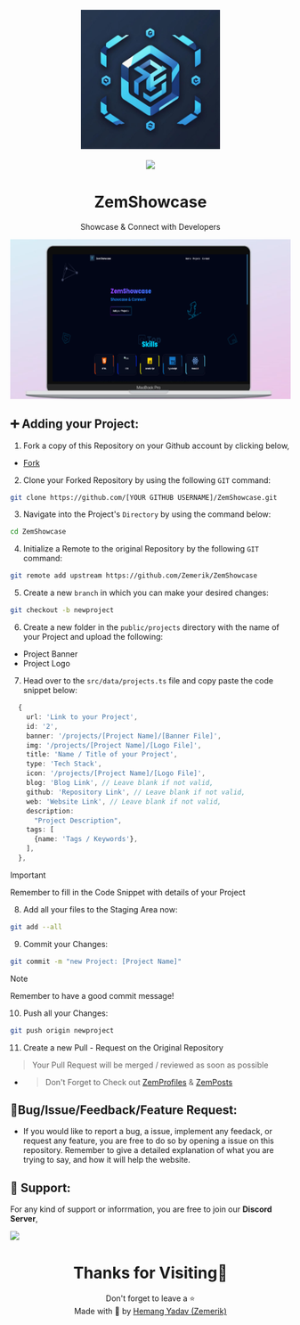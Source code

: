 <p align = "center">

<img src = "public/logo.png" style = "height:250px;width:250px">

<br>

<br>

<img src = "https://skillicons.dev/icons?i=javascript,css,html,react,vscode,vercel,github&perline=25">

</p>

<h1 align = "center">
  ZemShowcase
</h1>

<p align = "center">
  Showcase & Connect with Developers
</p>

<p align = "center">
  <img src = "public/Screenshot.png">
</p>

## ➕ Adding your Project:

1. Fork a copy of this Repository on your Github account by clicking below,

- [Fork](https://github.com/Zemerik/ZemShowcase/fork)

2. Clone your Forked Repository by using the following `GIT` command:

```bash
git clone https://github.com/[YOUR GITHUB USERNAME]/ZemShowcase.git
```

3. Navigate into the Project's `Directory` by using the command below:

```bash
cd ZemShowcase
```

4. Initialize a Remote to the original Repository by the following `GIT` command:

```bash
git remote add upstream https://github.com/Zemerik/ZemShowcase
```

5. Create a new `branch` in which you can make your desired changes:

```bash
git checkout -b newproject
```

6. Create a new folder in the `public/projects` directory with the name of your Project and upload the following:

- Project Banner
- Project Logo

7. Head over to the `src/data/projects.ts` file and copy paste the code snippet below:

```ts
  {
    url: 'Link to your Project',
    id: '2',
    banner: '/projects/[Project Name]/[Banner File]',
    img: '/projects/[Project Name]/[Logo File]',
    title: 'Name / Title of your Project',
    type: 'Tech Stack',
    icon: '/projects/[Project Name]/[Logo File]',
    blog: 'Blog Link', // Leave blank if not valid,
    github: 'Repository Link', // Leave blank if not valid,
    web: 'Website Link', // Leave blank if not valid,
    description:
      "Project Description",
    tags: [
      {name: 'Tags / Keywords'},
    ],
  },
  ```

> [!Important]
> Remember to fill in the Code Snippet with details of your Project

8. Add all your files to the Staging Area now:

```bash
git add --all
```

9. Commit your Changes:

```bash
git commit -m "new Project: [Project Name]"
```

> [!Note]
> Remember to have a good commit message!

10. Push all your Changes:

```bash
git push origin newproject
```

11. Create a new Pull - Request on the Original Repository

> Your Pull Request will be merged / reviewed as soon as possible

- > Don't Forget to Check out [ZemProfiles](https://github.com/Zemerik/ZemProfiles) & [ZemPosts](https://github.com/Zemerik/ZemPosts)

## 🐞Bug/Issue/Feedback/Feature Request:

- If you would like to report a bug, a issue, implement any feedack, or request any feature, you are free to do so by opening a issue on this repository. Remember to give a detailed explanation of what you are trying to say, and how it will help the website. 

## 💁 Support:

For any kind of support or inforrmation, you are free to join our **Discord Server**,

<a href = "https://discord.gg/UF9KsmuGbr">
  <img src = "https://invidget.switchblade.xyz/UF9KsmuGbr">
</a>

<h1 align = "center">
  Thanks for Visiting🙏
</h1>

<p align = "center">
  Don't forget to leave a ⭐ 
  <br>
  Made with 💖 by <a href = "https://github.com/Zemerik">Hemang Yadav (Zemerik)</a>
</p>
